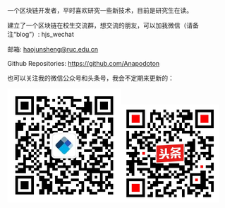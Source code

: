 一个区块链开发者，平时喜欢研究一些新技术，目前是研究生在读。

建立了一个区块链在校生交流群，想交流的朋友，可以加我微信（请备注“blog”）: hjs_wechat

邮箱: haojunsheng@ruc.edu.cn

Github Repositories: https://github.com/Anapodoton

也可以关注我的微信公众号和头条号，我会不定期来更新的：

![wechat](images/wechat.jpg)<img src="images/toutiao.jpeg" alt="toutiao" style="zoom:25%;" />

